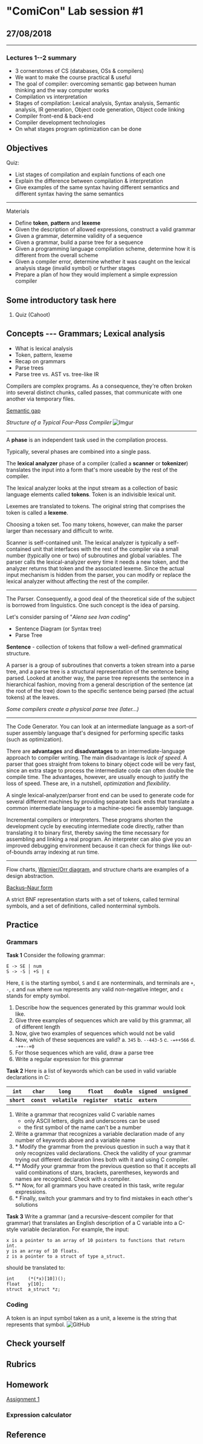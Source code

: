 # "ComiCon" Lab session #1
## 27/08/2018
___

### Lectures 1--2 summary
- 3 cornerstones of CS (databases, OSs & compilers)
- We want to make the course practical & useful
- The goal of compiler: overcoming semantic gap between human thinking and the way computer works
- Compilation vs interpretation
- Stages of compilation: Lexical analysis, Syntax analysis, Semantic analysis, IR generation, Object code generation, Object code linking
- Compiler front-end & back-end
- Compiler development technologies
- On what stages program optimization can be done

## Objectives

Quiz:
- List stages of compilation and explain functions of each one
- Explain the difference between compilation & interpretation
- Give examples of the same syntax having different semantics and different syntax having the same semantics
___
Materials
- Define **token**, **pattern** and **lexeme**
- Given the description of allowed expressions, construct a valid grammar
- Given a grammar, determine validity of a sequence
- Given a grammar, build a parse tree for a sequence
- Given a programming language compilation scheme, determine how it is different from the overall scheme
- Given a compiler error, determine whether it was caught on the lexical analysis stage (invalid symbol) or further stages
- Prepare a plan of how they would implement a simple expression compiler

## Some introductory task here
1) Quiz (Cahoot)

## Concepts --- Grammars; Lexical analysis
- What is lexical analysis
- Token, pattern, lexeme
- Recap on grammars
- Parse trees
- Parse tree vs. AST vs. tree-like IR

Compilers are complex programs. As a consequence, they're often broken into several distinct chunks, called passes, that communicate with one another via temporary files.

[Semantic gap](https://en.wikipedia.org/wiki/Semantic_gap)

*Structure of a Typical Four-Pass Compiler*
![Imgur](https://i.imgur.com/Bkmf0Fq.jpg)

___

A **phase** is an independent task used in the compilation process.

Typically, several phases are combined into a single pass.

The **lexical analyzer** phase of a compiler (called a **scanner** or **tokenizer**) translates the input into a form that's more useable by the rest of the compiler. 

The lexical analyzer looks at the input stream as a collection of basic language elements called **tokens**. Token is an indivisible lexical unit.

Lexemes are translated to tokens.
The original string that comprises the token is called a **lexeme**. 

Choosing a token set.
Too many tokens, however, can make the parser larger than necessary and difficult to write.


Scanner is self-contained unit.
The lexical analyzer is typically a self-contained unit that interfaces with the rest of the compiler via a small number (typically one or two) of subroutines and global variables. The parser calls the lexical-analyzer every time it needs a new token, and the analyzer returns that token and the associated lexeme. Since the actual input mechanism is hidden from the parser, you can modify or replace the lexical analyzer without affecting the rest of the compiler.
___

The Parser.
Consequently, a good deal of the theoretical side of the subject is borrowed from linguistics. One such concept is the idea of parsing.

Let's consider parsing of "*Alena see Ivan coding*"
- Sentence Diagram (or Syntax tree)
- Parse Tree

**Sentence** - collection of tokens that follow a well-defined grammatical structure.

A parser is a group of subroutines that converts a token stream into a parse tree, and a parse tree is a structural representation of the sentence being parsed. Looked at another way, the parse tree represents the sentence in a hierarchical fashion, moving from a general description of the sentence (at the root of the tree) down to the specific sentence being parsed (the actual tokens) at the leaves.

*Some compilers create a physical parse tree (later...)*
___

The Code Generator.
You can look at an intermediate language as a sort-of super assembly language that's designed for performing specific tasks (such as optimization).

There are **advantages** and **disadvantages** to an intermediate-language approach to compiler writing. The main disadvantage is *lack of speed*. A parser that goes straight from tokens to binary object code will be very fast, since an extra stage to process the intermediate code can often double the compile time. The advantages, however, are usually enough to justify the loss of speed. These are, in a nutshell, *optimization* and *flexibility*.

A single lexical-analyzer/parser front end can be used to generate code for several different machines by providing separate back ends that translate a common intermediate language to a machine-speci fie
assembly language.

Incremental compilers or interpreters. These programs shorten the development cycle by executing intermediate code directly, rather than translating it to binary first, thereby saving the time necessary for assembling and linking a real program. An interpreter can also give you an improved
debugging environment because it can check for things like out-of-bounds array indexing at run time.

___

Flow charts, [Warnier/Orr diagram](https://en.wikipedia.org/wiki/Warnier/Orr_diagram), and structure charts are examples of a design abstraction.

[Backus–Naur form](https://en.wikipedia.org/wiki/Backus%E2%80%93Naur_form)

A strict BNF representation starts with a set of tokens, called terminal symbols, and a set of definitions, called nonterminal symbols.

## Practice

### Grammars
**Task 1**
Consider the following grammar:
```
E -> SE | num
S -> -S | +S | ε
```
Here, `E` is the starting symbol, `S` and `E` are nonterminals, and terminals are `+`, `-`, `ε` and `num` where `num` represents any valid non-negative integer, and `ε` stands for empty symbol.
1. Describe how the sequences generated by this grammar would look like.
2. Give three examples of sequences which are valid by this grammar, all of different length
3. Now, give two examples of sequences which would not be valid
4. Now, which of these sequences are valid?
    a. `345`
    b. `--443-5`
    c. `-=++566`
    d. `-++--+0`
5. For those sequences which are valid, draw a parse tree
6. Write a regular expression for this grammar
 
**Task 2**
Here is a list of keywords which can be used in valid variable declarations in C:
 
| `int` | `char` | `long` | `float` | `double` | `signed` | `unsigned` |
| -------- | -------- | -------- | ------ | ------ | ----- | --- |
| **`short`**    | **`const`**    | **`volatile`**    |  **`register`** | **`static`** |  **`extern`** |

1. Write a grammar that recognizes valid C variable names
    - only ASCII letters, digits and underscores can be used
    - the first symbol of the name can't be a number
2. Write a grammar that recognizes a variable declaration made of any number of keywords above and a variable name
3. \* Modify the grammar from the previous question in such a way that it only recognizes valid declarations. Check the validity of your grammar trying out different declaration lines both with it and using C compiler.
4. \** Modify your grammar from the previous question so that it accepts all valid combinations of stars, brackets, parentheses, keywords and names are recognized. Check with a compiler.
5. \** Now, for all grammars you have created in this task, write regular expressions.
6. \* Finally, switch your grammars and try to find mistakes in each other's solutions

**Task 3**
Write a grammar (and a recursive-descent compiler for that grammar) that translates an English description of a C variable into a C-style variable declaration. For example, the input:
```
x is a pointer to an array of 10 pointers to functions that return int.
y is an array of 10 floats.  
z is a pointer to a struct of type a_struct.
```
should be translated to:
```clike=
int     (*(*x)[10])();
float   y[10];  
struct  a_struct *z;
```

### Coding

A token is an input symbol taken as a unit, a lexeme is the string that represents that symbol.
![GitHub](https://github.com/cubazis/inno_comicon_fall/blob/dev/imgs/1_1.jpg)

## Check yourself

## Rubrics

## Homework
[Assignment 1](assignments/ha1/ha1.pdf)

### Expression calculator

## Reference